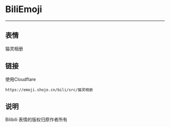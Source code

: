 # BiliEmoji
---
## 表情
猫灵相册
## 链接
使用Cloudflare
```
https://emoji.shojo.cn/bili/src/猫灵相册
```
## 说明
Bilibili 表情的版权归原作者所有
